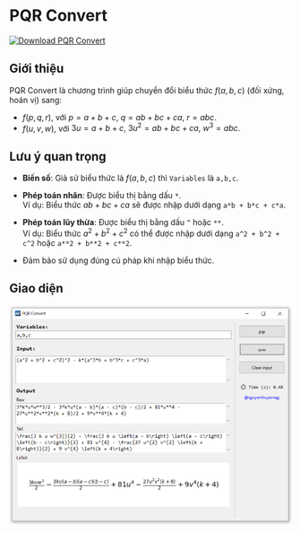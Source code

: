 # PQR Convert

<!-- BEGIN LATEST DOWNLOAD BUTTON -->
[![Download PQR Convert](https://custom-icon-badges.demolab.com/badge/-Download-blue?style=for-the-badge&logo=download&logoColor=white "Tải về PQR Convert")](https://github.com/nguyenhuyenag/pqr_convert/releases/)
<!-- END LATEST DOWNLOAD BUTTON -->

## Giới thiệu
PQR Convert là chương trình giúp chuyển đổi biểu thức $f(a, b, c)$ (đối xứng, hoán vị) sang:
- $f(p, q, r),$ với $p = a + b + c, \ q = ab + bc + ca, \ r = abc.$
- $f(u, v, w),$ với $3u = a + b + c, \ 3u^2 = ab + bc + ca, \ w^3 = abc.$

## Lưu ý quan trọng
- **Biến số**: Giả sử biểu thức là $f(a,b,c)$ thì `Variables` là `a,b,c`.
- **Phép toán nhân**: Được biểu thị bằng dấu `*`.  
   Ví dụ: Biểu thức $ab + bc + ca$ sẽ được nhập dưới dạng `a*b + b*c + c*a`.

- **Phép toán lũy thừa**: Được biểu thị bằng dấu `^` hoặc `**`.  
   Ví dụ: Biểu thức $a^2 + b^2 + c^2$ có thể được nhập dưới dạng `a^2 + b^2 + c^2` hoặc `a**2 + b**2 + c**2`.

- Đảm bảo sử dụng đúng cú pháp khi nhập biểu thức.

## Giao diện

![Giao diện Form](https://github.com/nguyenhuyenag/pqr_convert/blob/main/resources/screenshot.png?raw=true)
